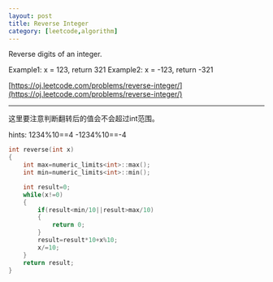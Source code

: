 ```yaml
---
layout: post
title: Reverse Integer
category: [leetcode,algorithm]
---
```


Reverse digits of an integer.

Example1: x = 123, return 321
Example2: x = -123, return -321

[https://oj.leetcode.com/problems/reverse-integer/](https://oj.leetcode.com/problems/reverse-integer/) 

<!--break-->

---

这里要注意判断翻转后的值会不会超过int范围。

hints:
1234%10==4
-1234%10==-4


```c++
int reverse(int x)
{
	int max=numeric_limits<int>::max();
	int min=numeric_limits<int>::min();

	int result=0;
	while(x!=0)
	{
		if(result<min/10||result>max/10)
		{
			return 0;
		}
		result=result*10+x%10;
		x/=10;
	}
	return result;
}
```
